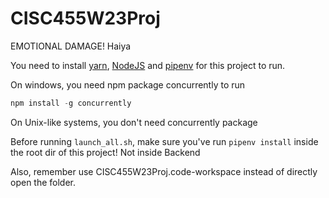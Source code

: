 # CISC455W23Proj
EMOTIONAL DAMAGE! Haiya

You need to install [yarn](https://classic.yarnpkg.com/lang/en/docs/install/#windows-stable), [NodeJS](https://nodejs.org/en/download) and [pipenv](https://pypi.org/project/pipenv/#installation) for this project to run.

On windows, you need npm package concurrently to run

``` powershell
npm install -g concurrently
```

On Unix-like systems, you don't need concurrently package

Before running `launch_all.sh`, make sure you've run `pipenv install` inside the root dir of this project!
Not inside Backend

Also, remember use CISC455W23Proj.code-workspace instead of directly open the folder.
